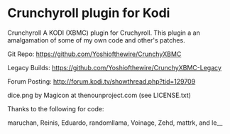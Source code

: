 Crunchyroll plugin for Kodi
==========

Crunchyroll
A KODI (XBMC) plugin for Cruchyroll.
This plugin a an amalgamation of some of my own code and other's patches.

Git Repo: https://github.com/Yoshiofthewire/CrunchyXBMC

Legacy Builds: https://github.com/Yoshiofthewire/CrunchyXBMC-Legacy

Forum Posting: http://forum.kodi.tv/showthread.php?tid=129709

dice.png by Magicon at thenounproject.com (see LICENSE.txt)

Thanks to the following for code:

maruchan, Reinis, Eduardo, randomllama, Voinage, Zehd, mattrk, and le__

